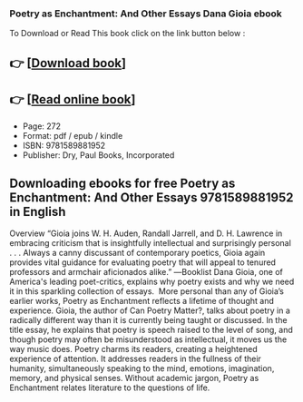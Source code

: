 ### Poetry as Enchantment: And Other Essays Dana Gioia ebook

To Download or Read This book click on the link button below :

## 👉  [**[Download book](http://get-pdfs.com/download.php?group=book&from=github.com&id=722152&lnk=1079 "Download book")**]

## 👉  [**[Read online book](http://get-pdfs.com/download.php?group=book&from=github.com&id=722152&lnk=1079 "Read online book")**]


* Page: 272
* Format: pdf / epub / kindle
* ISBN: 9781589881952
* Publisher: Dry, Paul Books, Incorporated



## Downloading ebooks for free Poetry as Enchantment: And Other Essays 9781589881952 in English


Overview
“Gioia joins W. H. Auden, Randall Jarrell, and D. H. Lawrence in embracing criticism that is insightfully intellectual and surprisingly personal . . . Always a canny discussant of contemporary poetics, Gioia again provides vital guidance for evaluating poetry that will appeal to tenured professors and armchair aficionados alike.”
―Booklist Dana Gioia, one of America&#039;s leading poet-critics, explains why poetry exists and why we need it in this sparkling collection of essays.  More personal than any of Gioia’s earlier works, Poetry as Enchantment reflects a lifetime of thought and experience. Gioia, the author of Can Poetry Matter?, talks about poetry in a radically different way than it is currently being taught or discussed. In the title essay, he explains that poetry is speech raised to the level of song, and though poetry may often be misunderstood as intellectual, it moves us the way music does. Poetry charms its readers, creating a heightened experience of attention. It addresses readers in the fullness of their humanity, simultaneously speaking to the mind, emotions, imagination, memory, and physical senses. Without academic jargon, Poetry as Enchantment relates literature to the questions of life. 



